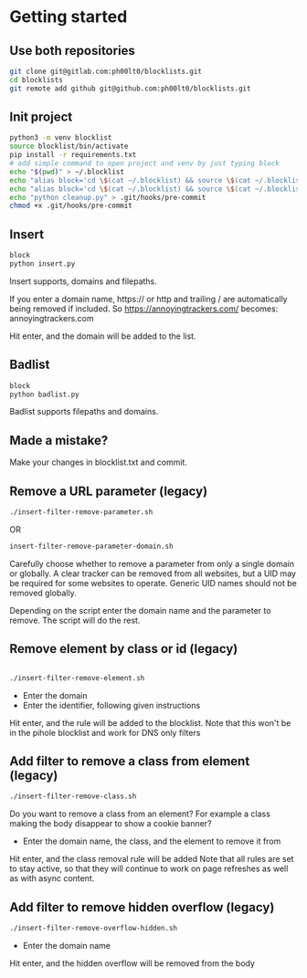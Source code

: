 # Getting started

## Use both repositories

```zsh
git clone git@gitlab.com:ph00lt0/blocklists.git
cd blocklists
git remote add github git@github.com:ph00lt0/blocklists.git
```

## Init project

```zsh
python3 -m venv blocklist
source blocklist/bin/activate
pip install -r requirements.txt
# add simple command to open project and venv by just typing block
echo "$(pwd)" > ~/.blocklist
echo "alias block='cd \$(cat ~/.blocklist) && source \$(cat ~/.blocklist)/blocklist/bin/activate'" >> ~/.zshrc
echo "alias block='cd \$(cat ~/.blocklist) && source \$(cat ~/.blocklist)/blocklist/bin/activate'" >> ~/.bashrc
echo "python cleanup.py" > .git/hooks/pre-commit
chmod +x .git/hooks/pre-commit
```

## Insert

```zsh
block
python insert.py
```

Insert supports, domains and filepaths.

If you enter a domain name, https:// or http and trailing / are automatically being removed if included.
So https://annoyingtrackers.com/ becomes: annoyingtrackers.com

Hit enter, and the domain will be added to the list.

## Badlist

```zsh
block
python badlist.py
```

Badlist supports filepaths and domains.

## Made a mistake?

Make your changes in blocklist.txt and commit.

## Remove a URL parameter (legacy)

```zsh
./insert-filter-remove-parameter.sh
```

OR

```zsh
insert-filter-remove-parameter-domain.sh
```
Carefully choose whether to remove a parameter from only a single domain or globally. A clear tracker can be removed from all websites, but a UID may be required for some websites to operate. Generic UID names should not be removed globally.

Depending on the script enter the domain name and the parameter to remove. The script will do the rest.

## Remove element by class or id (legacy)

```zsh

./insert-filter-remove-element.sh
```

- Enter the domain
- Enter the identifier, following given instructions

Hit enter, and the rule will be added to the blocklist. Note that this won't be in the pihole blocklist and work for DNS only filters

## Add filter to remove a class from element (legacy)

```zsh
./insert-filter-remove-class.sh 
```

Do you want to remove a class from an element? For example a class making the body disappear to show a cookie banner?

- Enter the domain name, the class, and the element to remove it from

Hit enter, and the class removal rule will be added
Note that all rules are set to stay active, so that they will continue to work on page refreshes as well as with async content.

## Add filter to remove hidden overflow (legacy)

```zsh
./insert-filter-remove-overflow-hidden.sh
```

- Enter the domain name

Hit enter, and the hidden overflow will be removed from the body
